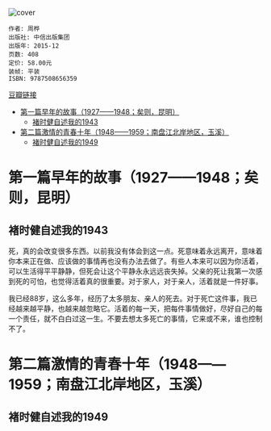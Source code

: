 ![cover](https://img1.doubanio.com/view/subject/s/public/s28340158.jpg)

    作者: 周桦
    出版社: 中信出版集团
    出版年: 2015-12
    页数: 408
    定价: 58.00元
    装帧: 平装
    ISBN: 9787508656359

[豆瓣链接](https://book.douban.com/subject/26664352/)

- [第一篇早年的故事（1927——1948；矣则，昆明）](#第一篇早年的故事19271948矣则昆明)
  - [褚时健自述我的1943](#褚时健自述我的1943)
- [第二篇激情的青春十年（1948——1959；南盘江北岸地区，玉溪）](#第二篇激情的青春十年19481959南盘江北岸地区玉溪)
  - [褚时健自述我的1949](#褚时健自述我的1949)

# 第一篇早年的故事（1927——1948；矣则，昆明）
## 褚时健自述我的1943
死，真的会改变很多东西。以前我没有体会到这一点。死意味着永远离开，意味着你本来正在做、应该做的事情再也没有办法去做了。有些人本来可以因为你活着，可以生活得平平静静，但死会让这个平静永永远远丧失掉。父亲的死让我第一次感到死的可怕，也觉得活着真的很重要。对于家人，对于亲人，活着就是一件好事。

我已经88岁，这么多年，经历了太多朋友、亲人的死去。对于死亡这件事，我已经越来越平静，也越来越忽略它。活着的每一天，把每件事情做好，尽好自己的每一个责任，就不白白过这一生。不要去想太多死亡的事情，它来或不来，谁也控制不了。

# 第二篇激情的青春十年（1948——1959；南盘江北岸地区，玉溪）
## 褚时健自述我的1949


















































































